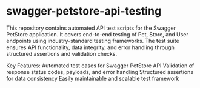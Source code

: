 # swagger-petstore-api-testing
This repository contains automated API test scripts for the Swagger PetStore application. It covers end-to-end testing of Pet, Store, and User endpoints using industry-standard testing frameworks. The test suite ensures API functionality, data integrity, and error handling through structured assertions and validation checks.

Key Features:
Automated test cases for Swagger PetStore API
Validation of response status codes, payloads, and error handling
Structured assertions for data consistency
Easily maintainable and scalable test framework
